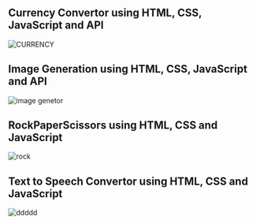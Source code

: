 ## Currency Convertor using HTML, CSS, JavaScript and API

![CURRENCY](https://github.com/PrajjwalV27/Web-Project/assets/94838404/554d904b-ae19-4e3c-867e-130cd21b2bb5)

## Image Generation using HTML, CSS, JavaScript and API

![image genetor](https://github.com/PrajjwalV27/Web-Project/assets/94838404/dac8db4e-f01a-4347-a90d-c16e8aa9866b)

## RockPaperScissors using HTML, CSS and JavaScript 

![rock](https://github.com/PrajjwalV27/Web-Project/assets/94838404/6ec5897f-bb0c-41b5-ae6f-697e25441dbd)

## Text to Speech Convertor using HTML, CSS and JavaScript 

![ddddd](https://github.com/PrajjwalV27/Web-Project/assets/94838404/cf8a4444-ce92-478b-848d-3639f523882f)


